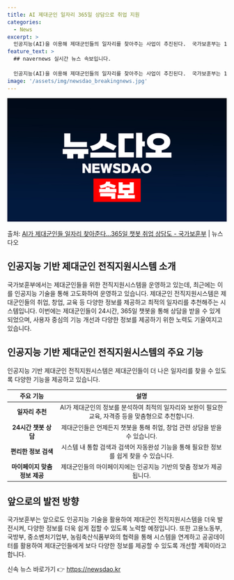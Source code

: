 ```yaml
---
title: AI 제대군인 일자리 365일 상담으로 취업 지원
categories:
  - News
excerpt: >
  인공지능(AI)을 이용해 제대군인들의 일자리를 찾아주는 사업이 추진된다.  국가보훈부는 15일부터 중장기복무…
feature_text: >
  ## navernews 실시간 뉴스 속보입니다.

  인공지능(AI)을 이용해 제대군인들의 일자리를 찾아주는 사업이 추진된다.  국가보훈부는 15일부터 중장기복무…
image: '/assets/img/newsdao_breakingnews.jpg'
---
```


![뉴스다오 속보](/assets/img/newsdao_breakingnews.jpg)

<p>출처: <a href="https://newsdao.kr/3354" rel="dofollow">AI가 제대군인들 일자리 찾아준다…365일 챗봇 취업 상담도 - 국가보훈부</a> | 뉴스다오</p>

<h2 data-ke-size="size26">인공지능 기반 제대군인 전직지원시스템 소개</h2>
<p data-ke-size="size16">국가보훈부에서는 제대군인들을 위한 전직지원시스템을 운영하고 있는데, 최근에는 이를 인공지능 기술을 통해 고도화하여 운영하고 있습니다. 제대군인 전직지원시스템은 제대군인들의 취업, 창업, 교육 등 다양한 정보를 제공하고 최적의 일자리를 추천해주는 시스템입니다. 이번에는 제대군인들이 24시간, 365일 챗봇을 통해 상담을 받을 수 있게 되었으며, 사용자 중심의 기능 개선과 다양한 정보를 제공하기 위한 노력도 기울여지고 있습니다.</p>

<h2 data-ke-size="size26">인공지능 기반 제대군인 전직지원시스템의 주요 기능</h2>
<p data-ke-size="size16">인공지능 기반 제대군인 전직지원시스템은 제대군인들이 더 나은 일자리를 찾을 수 있도록 다양한 기능을 제공하고 있습니다.</p>

<table>
	<thead>
		<tr>
			<th style="text-align: center;">주요 기능</th>
			<th style="text-align: center;">설명</th>
		</tr>
	</thead>
	<tbody>
		<tr>
			<td style="text-align: center;"><b>일자리 추천</b></td>
			<td style="text-align: center;">AI가 제대군인의 정보를 분석하여 최적의 일자리와 보완이 필요한 교육, 자격증 등을 맞춤형으로 추천합니다.</td>
		</tr>
		<tr>
			<td style="text-align: center;"><b>24시간 챗봇 상담</b></td>
			<td style="text-align: center;">제대군인들은 언제든지 챗봇을 통해 취업, 창업 관련 상담을 받을 수 있습니다.</td>
		</tr>
		<tr>
			<td style="text-align: center;"><b>편리한 정보 검색</b></td>
			<td style="text-align: center;">시스템 내 통합 검색과 검색어 자동완성 기능을 통해 필요한 정보를 쉽게 찾을 수 있습니다.</td>
		</tr>
		<tr>
			<td style="text-align: center;"><b>마이페이지 맞춤 정보 제공</b></td>
			<td style="text-align: center;">제대군인들의 마이페이지에는 인공지능 기반의 맞춤 정보가 제공됩니다.</td>
		</tr>
	</tbody>
</table>

<h2 data-ke-size="size26">앞으로의 발전 방향</h2>
<p data-ke-size="size16">국가보훈부는 앞으로도 인공지능 기술을 활용하여 제대군인 전직지원시스템을 더욱 발전시켜, 다양한 정보를 더욱 쉽게 접할 수 있도록 노력할 예정입니다. 또한 고용노동부, 국방부, 중소벤처기업부, 농림축산식품부와의 협력을 통해 시스템을 연계하고 공공데이터를 활용하여 제대군인들에게 보다 다양한 정보를 제공할 수 있도록 개선할 계획이라고 합니다.</p> 

신속 뉴스 바로가기 👉 <a href="https://newsdao.kr" rel="dofollow">https://newsdao.kr</a>


